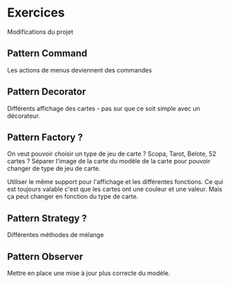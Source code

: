 # Exercices

Modifications du projet

## Pattern Command

Les actions de menus deviennent des commandes

## Pattern Decorator

Différents affichage des cartes - pas sur que ce soit simple avec un décorateur.

## Pattern Factory ?
On veut pouvoir choisir un type de jeu de carte ? Scopa, Tarot, Belote, 52 cartes ?
Séparer l'image de la carte du modèle de la carte pour pouvoir changer de type de jeu de carte.

Utiliser le même support pour l'affichage et les différentes fonctions. Ce qui est toujours valable c'est que les cartes
ont une couleur et une valeur. Mais ça peut changer en fonction du type de carte.

## Pattern Strategy ?

Différentes méthodes de mélange

## Pattern Observer

Mettre en place une mise à jour plus correcte du modèle.
